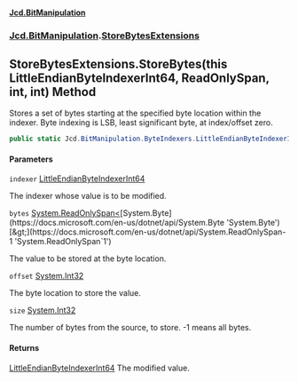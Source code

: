 #### [Jcd.BitManipulation](index.md 'index')
### [Jcd.BitManipulation](Jcd.BitManipulation.md 'Jcd.BitManipulation').[StoreBytesExtensions](Jcd.BitManipulation.StoreBytesExtensions.md 'Jcd.BitManipulation.StoreBytesExtensions')

## StoreBytesExtensions.StoreBytes(this LittleEndianByteIndexerInt64, ReadOnlySpan<byte>, int, int) Method

Stores a set of bytes starting at the specified byte location within the indexer.
Byte indexing is LSB, least significant byte, at index/offset zero.

```csharp
public static Jcd.BitManipulation.ByteIndexers.LittleEndianByteIndexerInt64 StoreBytes(this Jcd.BitManipulation.ByteIndexers.LittleEndianByteIndexerInt64 indexer, System.ReadOnlySpan<byte> bytes, int offset, int size=-1);
```
#### Parameters

<a name='Jcd.BitManipulation.StoreBytesExtensions.StoreBytes(thisJcd.BitManipulation.ByteIndexers.LittleEndianByteIndexerInt64,System.ReadOnlySpan_byte_,int,int).indexer'></a>

`indexer` [LittleEndianByteIndexerInt64](Jcd.BitManipulation.ByteIndexers.LittleEndianByteIndexerInt64.md 'Jcd.BitManipulation.ByteIndexers.LittleEndianByteIndexerInt64')

The indexer whose value is to be modified.

<a name='Jcd.BitManipulation.StoreBytesExtensions.StoreBytes(thisJcd.BitManipulation.ByteIndexers.LittleEndianByteIndexerInt64,System.ReadOnlySpan_byte_,int,int).bytes'></a>

`bytes` [System.ReadOnlySpan&lt;](https://docs.microsoft.com/en-us/dotnet/api/System.ReadOnlySpan-1 'System.ReadOnlySpan`1')[System.Byte](https://docs.microsoft.com/en-us/dotnet/api/System.Byte 'System.Byte')[&gt;](https://docs.microsoft.com/en-us/dotnet/api/System.ReadOnlySpan-1 'System.ReadOnlySpan`1')

The value to be stored at the byte location.

<a name='Jcd.BitManipulation.StoreBytesExtensions.StoreBytes(thisJcd.BitManipulation.ByteIndexers.LittleEndianByteIndexerInt64,System.ReadOnlySpan_byte_,int,int).offset'></a>

`offset` [System.Int32](https://docs.microsoft.com/en-us/dotnet/api/System.Int32 'System.Int32')

The byte location to store the value.

<a name='Jcd.BitManipulation.StoreBytesExtensions.StoreBytes(thisJcd.BitManipulation.ByteIndexers.LittleEndianByteIndexerInt64,System.ReadOnlySpan_byte_,int,int).size'></a>

`size` [System.Int32](https://docs.microsoft.com/en-us/dotnet/api/System.Int32 'System.Int32')

The number of bytes from the source, to store. -1 means all bytes.

#### Returns

[LittleEndianByteIndexerInt64](Jcd.BitManipulation.ByteIndexers.LittleEndianByteIndexerInt64.md 'Jcd.BitManipulation.ByteIndexers.LittleEndianByteIndexerInt64')
The modified value.